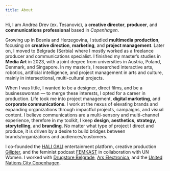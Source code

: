 ```yaml
---
title: About
---
```


Hi, I am Andrea Drev (ex. Tesanovic), a **creative director**, **producer**, and **communications professional** based in *Copenhagen*.

Growing up in Bosnia and Herzegovina, I studied **multimedia production**, focusing on **creative direction**, **marketing**, and **project management**. Later on, I moved to Belgrade (Serbia) where I mostly worked as a freelance producer and communications specialist. I finished my master’s studies in **Media Art** in 2023, with a joint degree from universities in Austria, Poland, Denmark, and Singapore. In my master’s, I researched interactive arts, robotics, artificial intelligence, and project management in arts and culture, mainly in intersectional, multi-cultural projects.

When I was little, I wanted to be a designer, direct films, and be a businesswoman — to merge these interests, I opted for a career in production. Life took me into project management, **digital marketing**, and **corporate communications**. I work at the nexus of elevating brands and expanding organizations through impactful projects, campaigns, and visual content. I believe communications are a multi-sensory and multi-channel experience, therefore in my toolkit, I keep **design**, **aesthetics**, **strategy**, **storytelling**, and **branding**. No matter what type of project I direct and produce, it is driven by a desire to build bridges between brands/organizations and audiences/customers.

I co-founded the [HALI GALI](/posts/hali-gali) entertainment platform, creative production [Gilipter](/posts/gilipter), and the feminist podcast [FEMKAST](/posts/femkast) in collaboration with UN Women. I worked with [Drugstore Belgrade](https://drugstorebeograd.com/), [Ars Electronica](https://ars.electronica.art/news/en/), and the [United Nations City Copenhagen](https://un.dk/).
